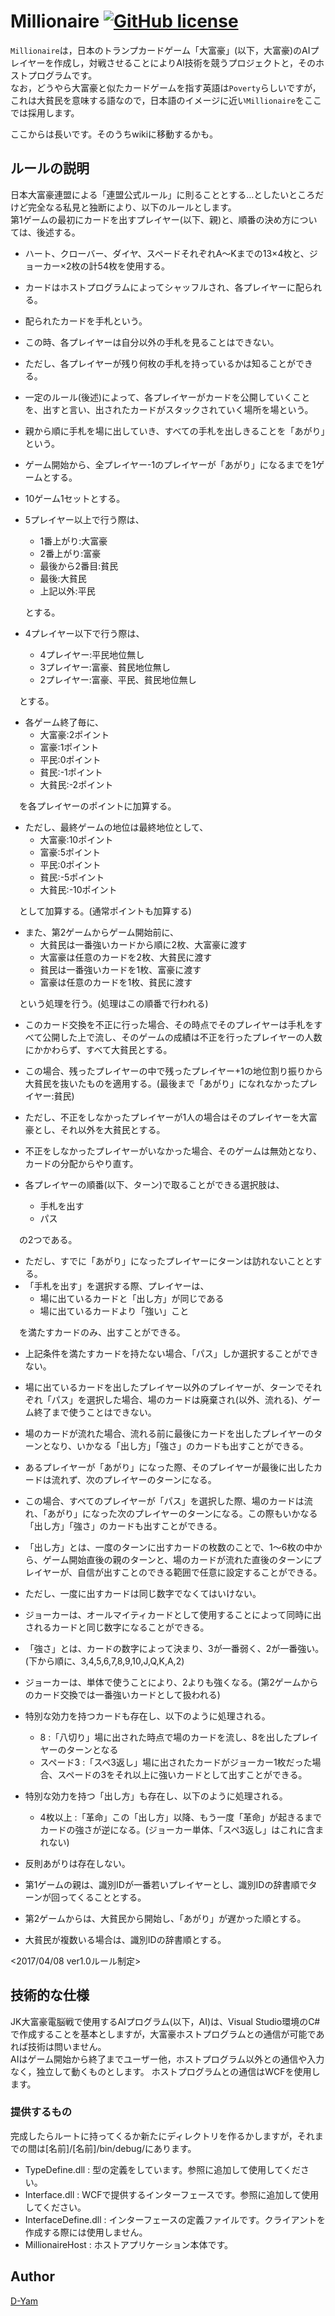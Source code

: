 Millionaire [![GitHub license](https://img.shields.io/badge/license-MIT-blue.svg)](https://raw.githubusercontent.com/D-Yam/Millionaire/master/LICENSE.md)
====

`Millionaire`は，日本のトランプカードゲーム「大富豪」(以下，大富豪)のAIプレイヤーを作成し，対戦させることによりAI技術を競うプロジェクトと，そのホストプログラムです。  
なお，どうやら大富豪と似たカードゲームを指す英語は`Poverty`らしいですが，これは大貧民を意味する語なので，日本語のイメージに近い`Millionaire`をここでは採用します。  

ここからは長いです。そのうちwikiに移動するかも。  
## ルールの説明
日本大富豪連盟による「連盟公式ルール」に則ることとする…としたいところだけど完全なる私見と独断により、以下のルールとします。  
第1ゲームの最初にカードを出すプレイヤー(以下、親)と、順番の決め方については、後述する。  

- ハート、クローバー、ダイヤ、スペードそれぞれA〜Kまでの13×4枚と、ジョーカー×2枚の計54枚を使用する。
- カードはホストプログラムによってシャッフルされ、各プレイヤーに配られる。
- 配られたカードを手札という。
- この時、各プレイヤーは自分以外の手札を見ることはできない。
- ただし、各プレイヤーが残り何枚の手札を持っているかは知ることができる。
- 一定のルール(後述)によって、各プレイヤーがカードを公開していくことを、出すと言い、出されたカードがスタックされていく場所を場という。
- 親から順に手札を場に出していき、すべての手札を出しきることを「あがり」という。
- ゲーム開始から、全プレイヤー-1のプレイヤーが「あがり」になるまでを1ゲームとする。
- 10ゲーム1セットとする。
- 5プレイヤー以上で行う際は、
  - 1番上がり:大富豪
  - 2番上がり:富豪
  - 最後から2番目:貧民
  - 最後:大貧民
  - 上記以外:平民
  
  とする。
- 4プレイヤー以下で行う際は、
  - 4プレイヤー:平民地位無し
  - 3プレイヤー:富豪、貧民地位無し
  - 2プレイヤー:富豪、平民、貧民地位無し
  
　とする。
- 各ゲーム終了毎に、
  - 大富豪:2ポイント
  - 富豪:1ポイント
  - 平民:0ポイント
  - 貧民:-1ポイント
  - 大貧民:-2ポイント
  
　を各プレイヤーのポイントに加算する。
- ただし、最終ゲームの地位は最終地位として、
  - 大富豪:10ポイント
  - 富豪:5ポイント
  - 平民:0ポイント
  - 貧民:-5ポイント
  - 大貧民:-10ポイント
  
　として加算する。(通常ポイントも加算する)
- また、第2ゲームからゲーム開始前に、
  - 大貧民は一番強いカードから順に2枚、大富豪に渡す
  - 大富豪は任意のカードを2枚、大貧民に渡す
  - 貧民は一番強いカードを1枚、富豪に渡す
  - 富豪は任意のカードを1枚、貧民に渡す
  
　という処理を行う。(処理はこの順番で行われる)
 - このカード交換を不正に行った場合、その時点でそのプレイヤーは手札をすべて公開した上で流し、そのゲームの成績は不正を行ったプレイヤーの人数にかかわらず、すべて大貧民とする。
- この場合、残ったプレイヤーの中で残ったプレイヤー+1の地位割り振りから大貧民を抜いたものを適用する。(最後まで「あがり」になれなかったプレイヤー:貧民)
- ただし、不正をしなかったプレイヤーが1人の場合はそのプレイヤーを大富豪とし、それ以外を大貧民とする。
- 不正をしなかったプレイヤーがいなかった場合、そのゲームは無効となり、カードの分配からやり直す。

- 各プレイヤーの順番(以下、ターン)で取ることができる選択肢は、
  - 手札を出す
  - パス
  
　の2つである。
- ただし、すでに「あがり」になったプレイヤーにターンは訪れないこととする。
- 「手札を出す」を選択する際、プレイヤーは、
  - 場に出ているカードと「出し方」が同じである
  - 場に出ているカードより「強い」こと
  
　を満たすカードのみ、出すことができる。
- 上記条件を満たすカードを持たない場合、「パス」しか選択することができない。
- 場に出ているカードを出したプレイヤー以外のプレイヤーが、ターンでそれぞれ「パス」を選択した場合、場のカードは廃棄され(以外、流れる)、ゲーム終了まで使うことはできない。
- 場のカードが流れた場合、流れる前に最後にカードを出したプレイヤーのターンとなり、いかなる「出し方」「強さ」のカードも出すことができる。
- あるプレイヤーが「あがり」になった際、そのプレイヤーが最後に出したカードは流れず、次のプレイヤーのターンになる。
- この場合、すべてのプレイヤーが「パス」を選択した際、場のカードは流れ、「あがり」になった次のプレイヤーのターンになる。この際もいかなる「出し方」「強さ」のカードも出すことができる。

- 「出し方」とは、一度のターンに出すカードの枚数のことで、1〜6枚の中から、ゲーム開始直後の親のターンと、場のカードが流れた直後のターンにプレイヤーが、自信が出すことのできる範囲で任意に設定することができる。
- ただし、一度に出すカードは同じ数字でなくてはいけない。
- ジョーカーは、オールマイティカードとして使用することによって同時に出されるカードと同じ数字になることができる。
- 「強さ」とは、カードの数字によって決まり、3が一番弱く、2が一番強い。(下から順に、3,4,5,6,7,8,9,10,J,Q,K,A,2)
- ジョーカーは、単体で使うことにより、2よりも強くなる。(第2ゲームからのカード交換では一番強いカードとして扱われる)

- 特別な効力を持つカードも存在し、以下のように処理される。
  - 8
  :「八切り」場に出された時点で場のカードを流し、8を出したプレイヤーのターンとなる
  - スペード3
  :「スペ3返し」場に出されたカードがジョーカー1枚だった場合、スペードの3をそれ以上に強いカードとして出すことができる。

- 特別な効力を持つ「出し方」も存在し、以下のように処理される。
  - 4枚以上
  :「革命」この「出し方」以降、もう一度「革命」が起きるまでカードの強さが逆になる。(ジョーカー単体、「スペ3返し」はこれに含まれない)

- 反則あがりは存在しない。

- 第1ゲームの親は、識別IDが一番若いプレイヤーとし、識別IDの辞書順でターンが回ってくることとする。
- 第2ゲームからは、大貧民から開始し、「あがり」が遅かった順とする。
- 大貧民が複数いる場合は、識別IDの辞書順とする。

<2017/04/08 ver1.0ルール制定>

## 技術的な仕様
JK大富豪電脳戦で使用するAIプログラム(以下，AI)は、Visual Studio環境のC#で作成することを基本としますが，大富豪ホストプログラムとの通信が可能であれば技術は問いません。  
AIはゲーム開始から終了までユーザー他，ホストプログラム以外との通信や入力なく，独立して動くものとします。
ホストプログラムとの通信はWCFを使用します。

### 提供するもの
完成したらルートに持ってくるか新たにディレクトリを作るかしますが，それまでの間は[名前]/[名前]/bin/debug/にあります。

- TypeDefine.dll
: 型の定義をしています。参照に追加して使用してください。
- Interface.dll
: WCFで提供するインターフェースです。参照に追加して使用してください。
- InterfaceDefine.dll
: インターフェースの定義ファイルです。クライアントを作成する際には使用しません。
- MillionaireHost
: ホストアプリケーション本体です。


## Author
[D-Yam](https://github.com/D-Yam)
